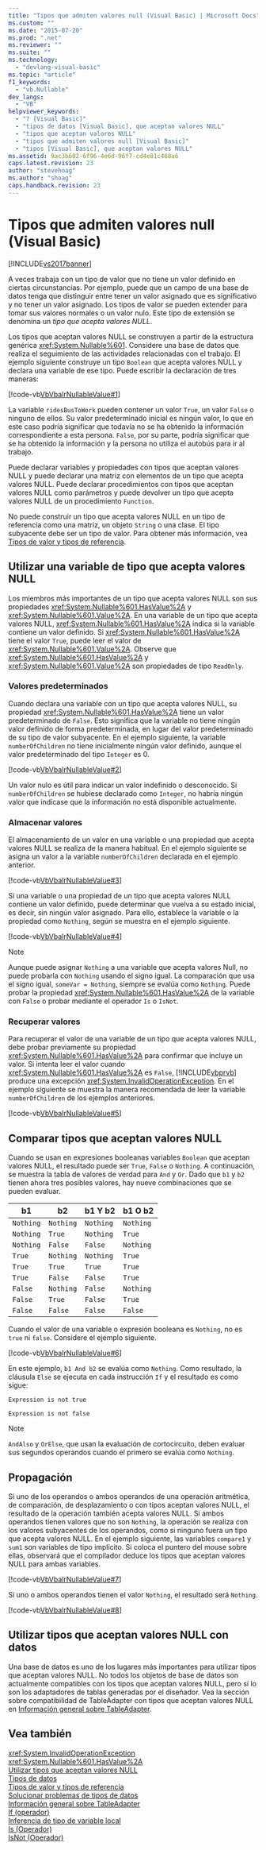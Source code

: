 ```yaml
---
title: "Tipos que admiten valores null (Visual Basic) | Microsoft Docs"
ms.custom: ""
ms.date: "2015-07-20"
ms.prod: ".net"
ms.reviewer: ""
ms.suite: ""
ms.technology: 
  - "devlang-visual-basic"
ms.topic: "article"
f1_keywords: 
  - "vb.Nullable"
dev_langs: 
  - "VB"
helpviewer_keywords: 
  - "? [Visual Basic]"
  - "tipos de datos [Visual Basic], que aceptan valores NULL"
  - "tipos que aceptan valores NULL"
  - "tipos que admiten valores null [Visual Basic]"
  - "tipos [Visual Basic], que aceptan valores NULL"
ms.assetid: 9ac3b602-6f96-4e6d-96f7-cd4e81c468a6
caps.latest.revision: 23
author: "stevehoag"
ms.author: "shoag"
caps.handback.revision: 23
---
```

# Tipos que admiten valores null (Visual Basic)
[!INCLUDE[vs2017banner](../../../../visual-basic/developing-apps/includes/vs2017banner.md)]

A veces trabaja con un tipo de valor que no tiene un valor definido en ciertas circunstancias.  Por ejemplo, puede que un campo de una base de datos tenga que distinguir entre tener un valor asignado que es significativo y no tener un valor asignado.  Los tipos de valor se pueden extender para tomar sus valores normales o un valor nulo.  Este tipo de extensión se denomina un *tipo que acepta valores NULL*.  
  
 Los tipos que aceptan valores NULL se construyen a partir de la estructura genérica <xref:System.Nullable%601>.  Considere una base de datos que realiza el seguimiento de las actividades relacionadas con el trabajo.  El ejemplo siguiente construye un tipo `Boolean` que acepta valores NULL y declara una variable de ese tipo.  Puede escribir la declaración de tres maneras:  
  
 [!code-vb[VbVbalrNullableValue#1](../../../../visual-basic/programming-guide/language-features/data-types/codesnippet/visualbasic/nullable-value-types_1.vb)]  
  
 La variable `ridesBusToWork` pueden contener un valor `True`, un valor `False` o ninguno de ellos.  Su valor predeterminado inicial es ningún valor, lo que en este caso podría significar que todavía no se ha obtenido la información correspondiente a esta persona.  `False`, por su parte, podría significar que se ha obtenido la información y la persona no utiliza el autobús para ir al trabajo.  
  
 Puede declarar variables y propiedades con tipos que aceptan valores NULL y puede declarar una matriz con elementos de un tipo que acepta valores NULL.  Puede declarar procedimientos con tipos que aceptan valores NULL como parámetros y puede devolver un tipo que acepta valores NULL de un procedimiento `Function`.  
  
 No puede construir un tipo que acepta valores NULL en un tipo de referencia como una matriz, un objeto `String` o una clase.  El tipo subyacente debe ser un tipo de valor.  Para obtener más información, vea [Tipos de valor y tipos de referencia](../../../../visual-basic/programming-guide/language-features/data-types/value-types-and-reference-types.md).  
  
## Utilizar una variable de tipo que acepta valores NULL  
 Los miembros más importantes de un tipo que acepta valores NULL son sus propiedades <xref:System.Nullable%601.HasValue%2A> y <xref:System.Nullable%601.Value%2A>.  En una variable de un tipo que acepta valores NULL, <xref:System.Nullable%601.HasValue%2A> indica si la variable contiene un valor definido.  Si <xref:System.Nullable%601.HasValue%2A> tiene el valor `True`, puede leer el valor de <xref:System.Nullable%601.Value%2A>.  Observe que <xref:System.Nullable%601.HasValue%2A> y <xref:System.Nullable%601.Value%2A> son propiedades de tipo `ReadOnly`.  
  
### Valores predeterminados  
 Cuando declara una variable con un tipo que acepta valores NULL, su propiedad <xref:System.Nullable%601.HasValue%2A> tiene un valor predeterminado de `False`.  Esto significa que la variable no tiene ningún valor definido de forma predeterminada, en lugar del valor predeterminado de su tipo de valor subyacente.  En el ejemplo siguiente, la variable `numberOfChildren` no tiene inicialmente ningún valor definido, aunque el valor predeterminado del tipo `Integer` es 0.  
  
 [!code-vb[VbVbalrNullableValue#2](../../../../visual-basic/programming-guide/language-features/data-types/codesnippet/visualbasic/nullable-value-types_2.vb)]  
  
 Un valor nulo es útil para indicar un valor indefinido o desconocido.  Si `numberOfChildren` se hubiese declarado como `Integer`, no habría ningún valor que indicase que la información no está disponible actualmente.  
  
### Almacenar valores  
 El almacenamiento de un valor en una variable o una propiedad que acepta valores NULL se realiza de la manera habitual.  En el ejemplo siguiente se asigna un valor a la variable `numberOfChildren` declarada en el ejemplo anterior.  
  
 [!code-vb[VbVbalrNullableValue#3](../../../../visual-basic/programming-guide/language-features/data-types/codesnippet/visualbasic/nullable-value-types_3.vb)]  
  
 Si una variable o una propiedad de un tipo que acepta valores NULL contiene un valor definido, puede determinar que vuelva a su estado inicial, es decir, sin ningún valor asignado.  Para ello, establece la variable o la propiedad como `Nothing`, según se muestra en el ejemplo siguiente.  
  
 [!code-vb[VbVbalrNullableValue#4](../../../../visual-basic/programming-guide/language-features/data-types/codesnippet/visualbasic/nullable-value-types_4.vb)]  
  
> [!NOTE]
>  Aunque puede asignar `Nothing` a una variable que acepta valores Null, no puede probarla con `Nothing` usando el signo igual.  La comparación que usa el signo igual, `someVar = Nothing`, siempre se evalúa como `Nothing`.  Puede probar la propiedad <xref:System.Nullable%601.HasValue%2A> de la variable con `False` o probar mediante el operador `Is` o `IsNot`.  
  
### Recuperar valores  
 Para recuperar el valor de una variable de un tipo que acepta valores NULL, debe probar previamente su propiedad <xref:System.Nullable%601.HasValue%2A> para confirmar que incluye un valor.  Si intenta leer el valor cuando <xref:System.Nullable%601.HasValue%2A> es `False`, [!INCLUDE[vbprvb](../../../../csharp/programming-guide/concepts/linq/includes/vbprvb-md.md)] produce una excepción <xref:System.InvalidOperationException>.  En el ejemplo siguiente se muestra la manera recomendada de leer la variable `numberOfChildren` de los ejemplos anteriores.  
  
 [!code-vb[VbVbalrNullableValue#5](../../../../visual-basic/programming-guide/language-features/data-types/codesnippet/visualbasic/nullable-value-types_5.vb)]  
  
## Comparar tipos que aceptan valores NULL  
 Cuando se usan en expresiones booleanas variables `Boolean` que aceptan valores NULL, el resultado puede ser `True`, `False` o `Nothing`.  A continuación, se muestra la tabla de valores de verdad para `And` y `Or`.  Dado que `b1` y `b2` tienen ahora tres posibles valores, hay nueve combinaciones que se pueden evaluar.  
  
|b1|b2|b1 Y b2|b1 O b2|  
|--------|--------|-------------|-------------|  
|`Nothing`|`Nothing`|`Nothing`|`Nothing`|  
|`Nothing`|`True`|`Nothing`|`True`|  
|`Nothing`|`False`|`False`|`Nothing`|  
|`True`|`Nothing`|`Nothing`|`True`|  
|`True`|`True`|`True`|`True`|  
|`True`|`False`|`False`|`True`|  
|`False`|`Nothing`|`False`|`Nothing`|  
|`False`|`True`|`False`|`True`|  
|`False`|`False`|`False`|`False`|  
  
 Cuando el valor de una variable o expresión booleana es `Nothing`, no es `true`  ni `false`.  Considere el ejemplo siguiente.  
  
 [!code-vb[VbVbalrNullableValue#6](../../../../visual-basic/programming-guide/language-features/data-types/codesnippet/visualbasic/nullable-value-types_6.vb)]  
  
 En este ejemplo, `b1 And b2` se evalúa como `Nothing`.  Como resultado, la cláusula `Else` se ejecuta en cada instrucción `If` y el resultado es como sigue:  
  
 `Expression is not true`  
  
 `Expression is not false`  
  
> [!NOTE]
>  `AndAlso` y `OrElse`, que usan la evaluación de cortocircuito, deben evaluar sus segundos operandos cuando el primero se evalúa como `Nothing`.  
  
## Propagación  
 Si uno de los operandos o ambos operandos de una operación aritmética, de comparación, de desplazamiento o con tipos aceptan valores NULL, el resultado de la operación también acepta valores NULL.  Si ambos operandos tienen valores que no son `Nothing`, la operación se realiza con los valores subyacentes de los operandos, como si ninguno fuera un tipo que acepta valores NULL.  En el ejemplo siguiente, las variables `compare1` y `sum1` son variables de tipo implícito.  Si coloca el puntero del mouse sobre ellas, observará que el compilador deduce los tipos que aceptan valores NULL para ambas variables.  
  
 [!code-vb[VbVbalrNullableValue#7](../../../../visual-basic/programming-guide/language-features/data-types/codesnippet/visualbasic/nullable-value-types_7.vb)]  
  
 Si uno o ambos operandos tienen el valor `Nothing`, el resultado será `Nothing`.  
  
 [!code-vb[VbVbalrNullableValue#8](../../../../visual-basic/programming-guide/language-features/data-types/codesnippet/visualbasic/nullable-value-types_8.vb)]  
  
## Utilizar tipos que aceptan valores NULL con datos  
 Una base de datos es uno de los lugares más importantes para utilizar tipos que aceptan valores NULL.  No todos los objetos de base de datos son actualmente compatibles con los tipos que aceptan valores NULL, pero sí lo son los adaptadores de tablas generadas por el diseñador.  Vea la sección sobre compatibilidad de TableAdapter con tipos que aceptan valores NULL en [Información general sobre TableAdapter](/visual-studio/data-tools/tableadapter-overview).  
  
## Vea también  
 <xref:System.InvalidOperationException>   
 <xref:System.Nullable%601.HasValue%2A>   
 [Utilizar tipos que aceptan valores NULL](../../../../csharp/programming-guide/nullable-types/using-nullable-types.md)   
 [Tipos de datos](../../../../visual-basic/programming-guide/language-features/data-types/index.md)   
 [Tipos de valor y tipos de referencia](../../../../visual-basic/programming-guide/language-features/data-types/value-types-and-reference-types.md)   
 [Solucionar problemas de tipos de datos](../../../../visual-basic/programming-guide/language-features/data-types/troubleshooting-data-types.md)   
 [Información general sobre TableAdapter](/visual-studio/data-tools/tableadapter-overview)   
 [If \(operador\)](../../../../visual-basic/language-reference/operators/if-operator.md)   
 [Inferencia de tipo de variable local](../../../../visual-basic/programming-guide/language-features/variables/local-type-inference.md)   
 [Is \(Operador\)](../../../../visual-basic/language-reference/operators/is-operator.md)   
 [IsNot \(Operador\)](../../../../visual-basic/language-reference/operators/isnot-operator.md)
